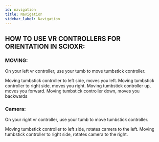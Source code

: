 ```yaml
---
id: navigation
title: Navigation
sidebar_label: Navigation
---
```

## HOW TO USE VR CONTROLLERS FOR ORIENTATION IN SCIOXR:

### MOVING:

On your left vr controller, use your tumb to move tumbstick controller.

Moving tumbstick controller to left side, moves you left.
Moving tumbstick controller to right side, moves you right.
Moving tumbstick controller up, moves you forward.
Moving tumbstick controller down, moves you backwards

### Camera:

On your right vr controller, use your tumb to move tumbstick controller.

Moving tumbstick controller to left side, rotates camera to the left.
Moving tumbstick controller to right side, rotates camera to the right.